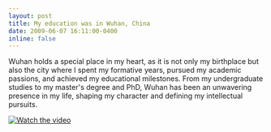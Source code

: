 ```yaml
---
layout: post
title: My education was in Wuhan, China
date: 2009-06-07 16:11:00-0400
inline: false
---
```


Wuhan holds a special place in my heart, as it is not only my birthplace but also the city where I spent my formative years, pursued my academic passions, and achieved my educational milestones. From my undergraduate studies to my master's degree and PhD, Wuhan has been an unwavering presence in my life, shaping my character and defining my intellectual pursuits.


[![Watch the video](https://seopic.699pic.com/photo/50084/6730.jpg_wh1200.jpg)](https://www.youtube.com/watch?v=WT8OV4E4VJs)
